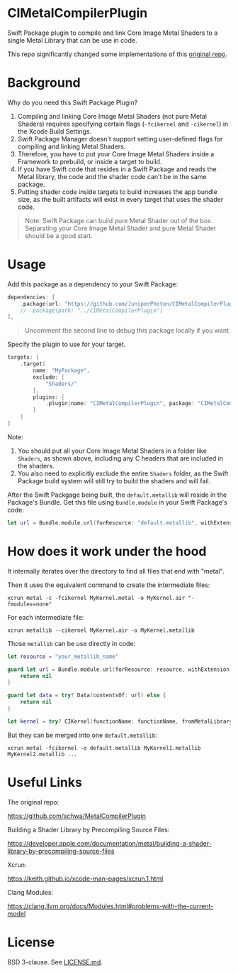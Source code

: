 # CIMetalCompilerPlugin

Swift Package plugin to compile and link Core Image Metal Shaders to a single Metal Library that can be use in code. 

This repo significantly changed some implementations of this [original repo](https://github.com/schwa/MetalCompilerPlugin).

# Background

Why do you need this Swift Package Plugin?

1. Compiling and linking Core Image Metal Shaders (not pure Metal Shaders) requires specifying certain flags (`-fcikernel` and `-cikernel`) in the Xcode Build Settings.
2. Swift Package Manager doesn't support setting user-defined flags for compiling and linking Metal Shaders.
3. Therefore, you have to put your Core Image Metal Shaders inside a Framework to prebuild, or inside a target to build.
4. If you have Swift code that resides in a Swift Package and reads the Metal library, the code and the shader code can't be in the same package.
5. Putting shader code inside targets to build increases the app bundle size, as the built artifacts will exist in every target that uses the shader code.

> Note: Swift Package can build pure Metal Shader out of the box. Separating your Core Image Metal Shader and pure Metal Shader should be a good start.

# Usage 

Add this package as a dependency to your Swift Package:

```swift
dependencies: [
    .package(url: "https://github.com/JuniperPhoton/CIMetalCompilerPlugin", from: "0.11.0")
    // .package(path: "../CIMetalCompilerPlugin")
],
```

> Uncomment the second line to debug this package locally if you want.

Specify the plugin to use for your target.

```swift
targets: [
    .target(
        name: "MyPackage",
        exclude: [
            "Shaders/"
        ],
        plugins: [
            .plugin(name: "CIMetalCompilerPlugin", package: "CIMetalCompilerPlugin")
        ]
    )
]
```

Note:

1. You should put all your Core Image Metal Shaders in a folder like `Shaders`, as shown above, including any C headers that are included in the shaders.
2. You also need to explicitly exclude the entire `Shaders` folder, as the Swift Package build system will still try to build the shaders and will fail.

After the Swift Packgage being built, the `default.metallib` will reside in the Package's Bundle. Get this file using `Bundle.module` in your Swift Package's code:

```swift
let url = Bundle.module.url(forResource: "default.metallib", withExtension: "metallib")
```

# How does it work under the hood

It internally iterates over the directory to find all files that end with "metal".

Then it uses the equivalent command to create the intermediate files:

```shell
xcrun metal -c -fcikernel MyKernel.metal -o MyKernel.air "-fmodules=none" 
```

For each intermediate file:

```shell
xcrun metallib --cikernel MyKernel.air -o MyKernel.metallib
```

Those `metallib` can be use directly in code:

```swift
let resource = "your_metallib_name"

guard let url = Bundle.module.url(forResource: resource, withExtension: "metallib") else {
    return nil
}

guard let data = try? Data(contentsOf: url) else {
    return nil
}

let kernel = try? CIKernel(functionName: functionName, fromMetalLibraryData: data)
```

But they can be merged into one `default.metallib`:

```shell
xcrun metal -fcikernel -o default.metallib MyKernel1.metallib MyKernel2.metallib ...
```

# Useful Links

The original repo: 

https://github.com/schwa/MetalCompilerPlugin

Building a Shader Library by Precompiling Source Files:

https://developer.apple.com/documentation/metal/building-a-shader-library-by-precompiling-source-files

Xcrun:

https://keith.github.io/xcode-man-pages/xcrun.1.html

Clang Modules:

https://clang.llvm.org/docs/Modules.html#problems-with-the-current-model

# License

BSD 3-clause. See [LICENSE.md](./LICENSE.md).
